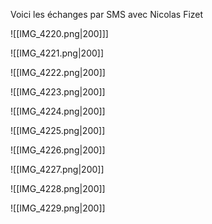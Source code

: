 Voici les échanges par SMS avec Nicolas Fizet

![[IMG_4220.png|200]]]

![[IMG_4221.png|200]]

![[IMG_4222.png|200]]

![[IMG_4223.png|200]]

![[IMG_4224.png|200]]

![[IMG_4225.png|200]]

![[IMG_4226.png|200]]

![[IMG_4227.png|200]]

![[IMG_4228.png|200]]

![[IMG_4229.png|200]]

